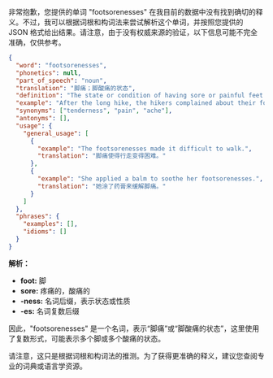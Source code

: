 非常抱歉，您提供的单词 "footsorenesses" 在我目前的数据中没有找到确切的释义。不过，我可以根据词根和构词法来尝试解析这个单词，并按照您提供的 JSON 格式给出结果。请注意，由于没有权威来源的验证，以下信息可能不完全准确，仅供参考。

```json
{
  "word": "footsorenesses",
  "phonetics": null,
  "part_of_speech": "noun",
  "translation": "脚痛；脚酸痛的状态",
  "definition": "The state or condition of having sore or painful feet.",
  "example": "After the long hike, the hikers complained about their footsorenesses.",
  "synonyms": ["tenderness", "pain", "ache"],
  "antonyms": [],
  "usage": {
    "general_usage": [
      {
        "example": "The footsorenesses made it difficult to walk.",
        "translation": "脚痛使得行走变得困难。"
      },
      {
        "example": "She applied a balm to soothe her footsorenesses.",
        "translation": "她涂了药膏来缓解脚痛。"
      }
    ]
  },
  "phrases": {
    "examples": [],
    "idioms": []
  }
}
```

**解析：**

*   **foot:**  脚
*   **sore:** 疼痛的，酸痛的
*   **-ness:** 名词后缀，表示状态或性质
*   **-es:**   名词复数后缀

因此，"footsorenesses" 是一个名词，表示“脚痛”或“脚酸痛的状态”，这里使用了复数形式，可能表示多个脚或多个酸痛的状态。

请注意，这只是根据词根和构词法的推测。为了获得更准确的释义，建议您查阅专业的词典或语言学资源。
 